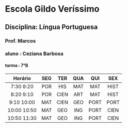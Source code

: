 
# Escola Gildo Veríssimo

## Disciplina: Língua Portuguesa

### Prof. Marcos
### aluno : Ceziana Barbosa
#### turma : 7°B
|Horário|SEG|TER|QUA|QUI|SEX|
|:--:|:--:|:--:|:--:|:--:|:--:|
|7:30 8:20|POR|HIS|MAT|MAT|HIST|
|8:20 9:10|POR|CIEN|ART|MAT|HIST|
|9:10 10:00|MAT|CIEN|GEO|PORT|PORT|
|10:00 10:50|MAT|GEO|ING|PORT|CIEN|
|10:50 11:30|MAT|GEO|ING|PORT|CIEN|
